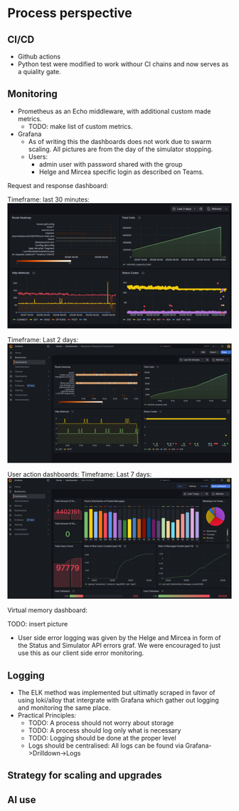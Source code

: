 # Process perspective

## CI/CD
- Github actions
- Python test were modified to work withour CI chains and now serves as a quiality gate. <!-- This is from a task description:  https://github.com/itu-devops/lecture_notes/blob/master/sessions/session_07/README_TASKS.md -->

## Monitoring 
<!-- Monitoring choice arguments is not a requirement (I checked)  -->
- Prometheus as an Echo middleware, with additional custom made metrics.
    - TODO: make list of custom metrics.
- Grafana
    - As of writing this the dashboards does not work due to swarm scaling. All pictures are from the day of the simulator stopping. 
    - Users:
        - admin user with password shared with the group
        - Helge and Mircea specific login as described on Teams.

Request and response dashboard:

Timeframe: last 30 minutes:
![Request and response dashboard last 30 minutes](/report/images/monitoring-response-request-t2d.png)

Timeframe: Last 2 days:
![Request and response dashboardLast 2 days](/report/images/monitoring-response-request-t30.png)

User action dashboards:
Timeframe: Last 7 days:
![User action dashboards Last 7 days](/report/images/monitoring-user-actions-t7d.png)

Virtual memory dashboard:

TODO: insert picture

- User side error logging was given by the Helge and Mircea in form of the Status and Simulator API errors graf. We were encouraged to just use this as our client side error monitoring. <!-- Helge said this in a lecture  -->

## Logging
- The ELK method was implemented but ultimatly scraped in favor of using loki/alloy that intergrate with Grafana which gather out logging and monitoring the same place. 
- Practical Principles:
    - TODO: A process should not worry about storage
    - TODO: A process should log only what is necessary
    - TODO: Logging should be done at the proper level 
    - Logs should be centralised: All logs can be found via Grafana->Drilldown->Logs

## Strategy for scaling and upgrades

## AI use

